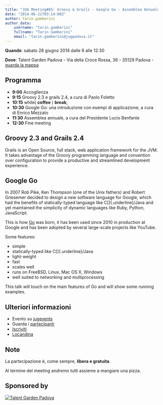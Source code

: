 ```yaml
---
title: "JUG Meeting#65: Groovy & Grails - Google Go - Assemblea Annuale"
date: "2014-06-21T03:14:00Z"
author: tarin.gamberini
author_data:
    username: "tarin.gamberini"
    fullname: "Tarin Gamberini"
    email: "tarin.gamberini@jugpadova.it"
---
```


**Quando**: sabato 28 giugno 2014 dalle 9 alle 12:30

**Dove**: Talent Garden Padova - Via della Croce Rossa, 36 - 35129
Padova - [guarda la
mappa](https://maps.google.it/maps?q=45.409056,+11.909843&ie=UTF8&t=m&z=17)

Programma
---------

-   **9:00** Accoglienza
-   **9:15** Groovy 2.3 e grails 2.4, a cura di Paolo Foletto
-   **10:15** while( **coffee** ) **break**;
-   **10:30** Google Go: una introduzione con esempi di applicazione, a
    cura di Enrico Mezzato
-   **11:30** Assemblea annuale, a cura del Presidente Lucio Benfante
-   **12:30** Fine meeting

Groovy 2.3 and Grails 2.4
-------------------------

Grails is an Open Source, full stack, web application framework for the
JVM. It takes advantage of the Groovy programming language and
convention over configuration to provide a productive and streamlined
development experience.

Google Go
---------

In 2007 Rob Pike, Ken Thompson (one of the Unix fathers) and Robert
Griesemer decided to design a new software language for Google, which
had the benefits of statically-typed language like C[]{.underline}/Java
and yet maintained the simplicity of dynamic languages like Ruby,
Python, JavaScript.

This is how [Go](http://golang.org/) was born, it has been used since
2010 in production at Google and has been adopted by several large-scale
projects like YouTube.

Some features:

-   simple
-   statically-typed like C[]{.underline}/Java
-   light-weight
-   fast
-   scales well
-   runs on FreeBSD, Linux, Mac OS X, Windows
-   well suited to networking and multiprocessing

This talk will touch on the main features of Go and will show some
running examples.

Ulteriori informazioni
----------------------

-   Evento su
    [jugevents](http://www.jugevents.org/jugevents/event/54290)
-   Guarda i
    [partecipanti](http://www.jugevents.org/jugevents/event/showParticipants.html?id=54290)
-   [Iscriviti](http://www.jugevents.org/jugevents/event/registration.form?event.id=54290)
-   [Locandina](http://goo.gl/KcRwBu)

Note
----

La partecipazione è, come sempre, **libera e gratuita**.

Al termine del meeting andremo tutti assieme a mangiare una pizza.

Sponsored by
------------

<p>

<a href="http://padova.talentgarden.org/"><img src="http://padova.talentgarden.org/wp-content/uploads/sites/4/2014/04/tag_Talent_Garden-300x128.png" title="Talent Garden Padova" /></a>

</p>
